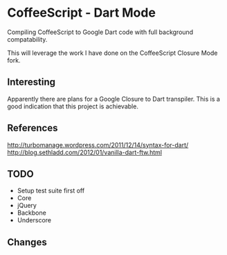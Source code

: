 # CoffeeScript - Dart Mode

Compiling CoffeeScript to Google Dart code with full background compatability.

This will leverage the work I have done on the CoffeeScript Closure Mode fork.

## Interesting

Apparently there are plans for a Google Closure to Dart transpiler. This is a good indication that this project is achievable.

## References

<http://turbomanage.wordpress.com/2011/12/14/syntax-for-dart/>
<http://blog.sethladd.com/2012/01/vanilla-dart-ftw.html>

## TODO

 * Setup test suite first off
 * Core
 * jQuery
 * Backbone
 * Underscore

## Changes

